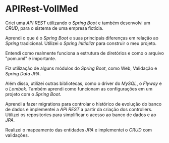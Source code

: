 # APIRest-VollMed

Criei uma _API REST_ utilizando o _Spring Boot_ e também desenvolvi um _CRUD_, para o sistema de uma empresa fictícia.

Aprendi o que é o _Spring Boot_ e suas principais diferenças em relação ao _Spring_ tradicional. Utilizei o _Spring Initializr_ para construir o meu projeto.

Entendi como realmente funciona a estrutura de diretórios e como o arquivo "pom.xml" é importante. 

Fiz utilização de alguns módulos do _Spring Boot_, como Web, Validação e _Spring Data JPA_.

Além disso, utilizei outras bibliotecas, como o driver do _MySQL_, o _Flyway_ e o _Lombok_. Também aprendi como funcionam as configurações em um projeto com o _Spring Boot_.

Aprendi a fazer migrations para controlar o histórico de evolução do banco de dados e implementei a _API REST_ a partir da criação dos controllers. 
Utilizei os repositories para simplificar o acesso ao banco de dados e ao _JPA_.

Realizei o mapeamento das entidades _JPA_ e implementei o _CRUD_ com validações.
